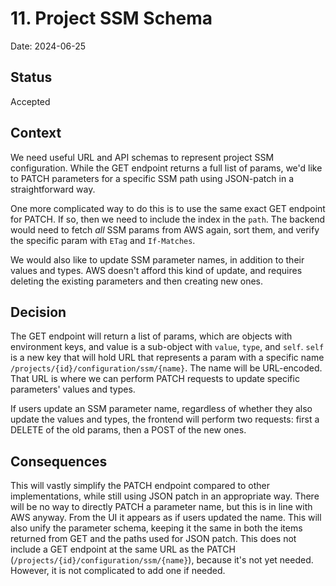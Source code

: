 # 11. Project SSM Schema

Date: 2024-06-25

## Status

Accepted

## Context

We need useful URL and API schemas to represent project SSM configuration.
While the GET endpoint returns a full list of params, we'd like to PATCH
parameters for a specific SSM path using JSON-patch in a straightforward way.

One more complicated way to do this is to use the same exact GET endpoint for
PATCH. If so, then we need to include the index in the `path`. The backend
would need to fetch _all_ SSM params from AWS again, sort them, and verify
the specific param with `ETag` and `If-Matches`.

We would also like to update SSM parameter names, in addition to their values
and types. AWS doesn't afford this kind of update, and requires deleting the
existing parameters and then creating new ones.

## Decision

The GET endpoint will return a list of params, which are objects with environment
keys, and value is a sub-object with `value`, `type`, and `self`. `self`
is a new key that will hold URL that represents a param with a specific name
`/projects/{id}/configuration/ssm/{name}`. The name will be URL-encoded. That
URL is where we can perform PATCH requests to update specific parameters' values
and types.

If users update an SSM parameter name, regardless of whether they also update
the values and types, the frontend will perform two requests: first a DELETE
of the old params, then a POST of the new ones.

## Consequences

This will vastly simplify the PATCH endpoint compared to other implementations,
while still using JSON patch in an appropriate way. There will be no way to
directly PATCH a parameter name, but this is in line with AWS anyway. From the
UI it appears as if users updated the name. This will also unify the parameter
schema, keeping it the same in both the items returned from GET and the paths
used for JSON patch. This does not include a GET endpoint at the same URL as the
PATCH (`/projects/{id}/configuration/ssm/{name}`), because it's not yet needed.
However, it is not complicated to add one if needed.
